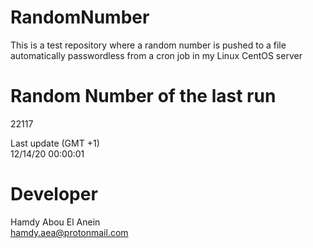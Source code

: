 # RandomNumber    
This is a test repository where a random number is pushed to a file automatically passwordless from a cron job in my Linux CentOS server    
# Random Number of the last run   
22117
      
Last update (GMT +1)    
12/14/20 00:00:01
# Developer    
Hamdy Abou El Anein   
hamdy.aea@protonmail.com
